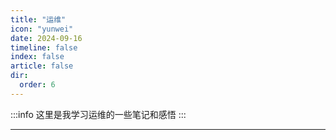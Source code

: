 ```yaml
---
title: "运维"
icon: "yunwei"
date: 2024-09-16
timeline: false
index: false
article: false
dir:
  order: 6
---
```


:::info
这里是我学习运维的一些笔记和感悟
:::

---

<Catalog />
